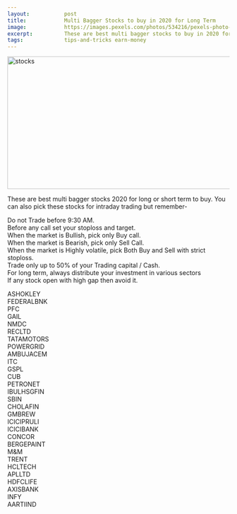 ```yaml
---
layout:           post
title:            Multi Bagger Stocks to buy in 2020 for Long Term
image:            https://images.pexels.com/photos/534216/pexels-photo-534216.jpeg?auto=compress&cs=tinysrgb&dpr=2&h=650&w=940
excerpt:          These are best multi bagger stocks to buy in 2020 for long or short term period. These are best stocks for intraday.
tags:             tips-and-tricks earn-money
---
```


<p><img src="https://images.pexels.com/photos/534216/pexels-photo-534216.jpeg?auto=compress&cs=tinysrgb&dpr=2&h=650&w=940" width="600" height="300" alt="stocks"></p>

<p>These are best multi bagger stocks 2020 for long or short term to buy. You can also pick these stocks for intraday trading but remember-</p>
<p>Do not Trade before 9:30 AM.<br />Before any call set your stoploss and target.<br />When the market is Bullish, pick only Buy call.<br />When the market is Bearish, pick only Sell Call.<br />When the market is Highly volatile, pick Both Buy and Sell with strict stoploss.<br />Trade only up to 50% of your Trading capital / Cash.<br />For long term, always distribute your investment in various sectors<br />If any stock open with high gap then avoid it.</p>
<p>ASHOKLEY<br />FEDERALBNK<br />PFC<br />GAIL<br />NMDC<br />RECLTD<br />TATAMOTORS<br />POWERGRID<br />AMBUJACEM<br />ITC<br />GSPL<br />CUB<br />PETRONET<br />IBULHSGFIN<br />SBIN<br />CHOLAFIN<br />GMBREW<br />ICICIPRULI<br />ICICIBANK<br />CONCOR<br />BERGEPAINT<br />M&M<br />TRENT<br />HCLTECH<br />APLLTD<br />HDFCLIFE<br />AXISBANK<br />INFY<br />AARTIIND<br /></p>
